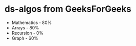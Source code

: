 # ds-algos from GeeksForGeeks

* Mathematics - 80%
* Arrays      - 80%
* Recursion   - 0%
* Graph       - 60%
